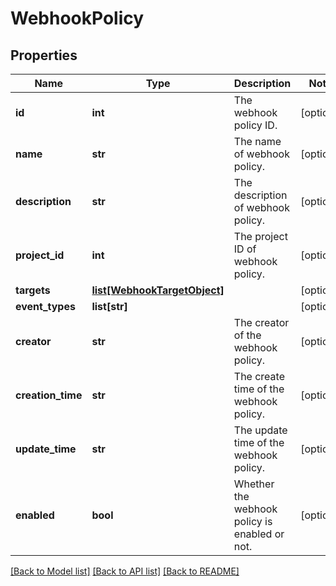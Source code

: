 # WebhookPolicy

## Properties
Name | Type | Description | Notes
------------ | ------------- | ------------- | -------------
**id** | **int** | The webhook policy ID. | [optional] 
**name** | **str** | The name of webhook policy. | [optional] 
**description** | **str** | The description of webhook policy. | [optional] 
**project_id** | **int** | The project ID of webhook policy. | [optional] 
**targets** | [**list[WebhookTargetObject]**](WebhookTargetObject.md) |  | [optional] 
**event_types** | **list[str]** |  | [optional] 
**creator** | **str** | The creator of the webhook policy. | [optional] 
**creation_time** | **str** | The create time of the webhook policy. | [optional] 
**update_time** | **str** | The update time of the webhook policy. | [optional] 
**enabled** | **bool** | Whether the webhook policy is enabled or not. | [optional] 

[[Back to Model list]](../README.md#documentation-for-models) [[Back to API list]](../README.md#documentation-for-api-endpoints) [[Back to README]](../README.md)

